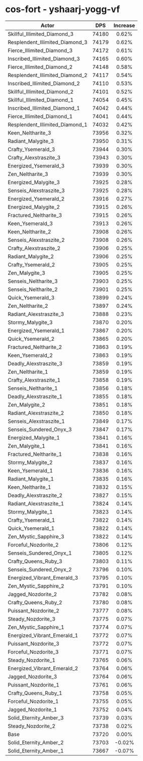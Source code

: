 # cos-fort - yshaarj-yogg-vf
| Actor | DPS | Increase |
|---|:---:|:---:|
|Skillful_Illimited_Diamond_3|74180|0.62%|
|Resplendent_Illimited_Diamond_3|74179|0.62%|
|Fierce_Illimited_Diamond_3|74172|0.61%|
|Inscribed_Illimited_Diamond_3|74165|0.60%|
|Fierce_Illimited_Diamond_2|74148|0.58%|
|Resplendent_Illimited_Diamond_2|74117|0.54%|
|Inscribed_Illimited_Diamond_2|74110|0.53%|
|Skillful_Illimited_Diamond_2|74101|0.52%|
|Skillful_Illimited_Diamond_1|74054|0.45%|
|Inscribed_Illimited_Diamond_1|74042|0.44%|
|Fierce_Illimited_Diamond_1|74041|0.44%|
|Resplendent_Illimited_Diamond_1|74032|0.42%|
|Keen_Neltharite_3|73956|0.32%|
|Radiant_Malygite_3|73950|0.31%|
|Crafty_Ysemerald_3|73944|0.30%|
|Crafty_Alexstraszite_3|73943|0.30%|
|Energized_Ysemerald_3|73939|0.30%|
|Zen_Neltharite_3|73939|0.30%|
|Energized_Malygite_3|73925|0.28%|
|Senseis_Alexstraszite_3|73925|0.28%|
|Energized_Ysemerald_2|73916|0.27%|
|Energized_Malygite_2|73915|0.26%|
|Fractured_Neltharite_3|73915|0.26%|
|Keen_Ysemerald_3|73913|0.26%|
|Keen_Neltharite_2|73908|0.26%|
|Senseis_Alexstraszite_2|73908|0.26%|
|Crafty_Alexstraszite_2|73906|0.25%|
|Radiant_Malygite_2|73906|0.25%|
|Crafty_Ysemerald_2|73905|0.25%|
|Zen_Malygite_3|73905|0.25%|
|Senseis_Neltharite_3|73903|0.25%|
|Senseis_Neltharite_2|73901|0.25%|
|Quick_Ysemerald_3|73899|0.24%|
|Zen_Neltharite_2|73897|0.24%|
|Radiant_Alexstraszite_3|73888|0.23%|
|Stormy_Malygite_3|73870|0.20%|
|Energized_Ysemerald_1|73867|0.20%|
|Quick_Ysemerald_2|73865|0.20%|
|Fractured_Neltharite_2|73863|0.19%|
|Keen_Ysemerald_2|73863|0.19%|
|Deadly_Alexstraszite_3|73859|0.19%|
|Zen_Neltharite_1|73859|0.19%|
|Crafty_Alexstraszite_1|73858|0.19%|
|Senseis_Neltharite_1|73856|0.18%|
|Deadly_Alexstraszite_1|73855|0.18%|
|Zen_Malygite_2|73851|0.18%|
|Radiant_Alexstraszite_2|73850|0.18%|
|Senseis_Alexstraszite_1|73849|0.17%|
|Senseis_Sundered_Onyx_3|73847|0.17%|
|Energized_Malygite_1|73841|0.16%|
|Zen_Malygite_1|73841|0.16%|
|Fractured_Neltharite_1|73838|0.16%|
|Stormy_Malygite_2|73837|0.16%|
|Keen_Ysemerald_1|73836|0.16%|
|Radiant_Malygite_1|73835|0.16%|
|Keen_Neltharite_1|73832|0.15%|
|Deadly_Alexstraszite_2|73827|0.15%|
|Radiant_Alexstraszite_1|73824|0.14%|
|Stormy_Malygite_1|73823|0.14%|
|Crafty_Ysemerald_1|73822|0.14%|
|Quick_Ysemerald_1|73822|0.14%|
|Zen_Mystic_Sapphire_3|73822|0.14%|
|Forceful_Nozdorite_2|73806|0.12%|
|Senseis_Sundered_Onyx_1|73805|0.12%|
|Crafty_Queens_Ruby_3|73803|0.11%|
|Senseis_Sundered_Onyx_2|73796|0.10%|
|Energized_Vibrant_Emerald_3|73795|0.10%|
|Zen_Mystic_Sapphire_2|73791|0.10%|
|Jagged_Nozdorite_2|73782|0.08%|
|Crafty_Queens_Ruby_2|73780|0.08%|
|Puissant_Nozdorite_2|73777|0.08%|
|Steady_Nozdorite_3|73775|0.07%|
|Zen_Mystic_Sapphire_1|73774|0.07%|
|Energized_Vibrant_Emerald_1|73772|0.07%|
|Puissant_Nozdorite_3|73772|0.07%|
|Forceful_Nozdorite_3|73771|0.07%|
|Steady_Nozdorite_1|73765|0.06%|
|Energized_Vibrant_Emerald_2|73764|0.06%|
|Jagged_Nozdorite_3|73764|0.06%|
|Puissant_Nozdorite_1|73761|0.06%|
|Crafty_Queens_Ruby_1|73758|0.05%|
|Forceful_Nozdorite_1|73755|0.05%|
|Jagged_Nozdorite_1|73752|0.04%|
|Solid_Eternity_Amber_3|73739|0.03%|
|Steady_Nozdorite_2|73738|0.02%|
|Base|73720|0.00%|
|Solid_Eternity_Amber_2|73703|-0.02%|
|Solid_Eternity_Amber_1|73667|-0.07%|
